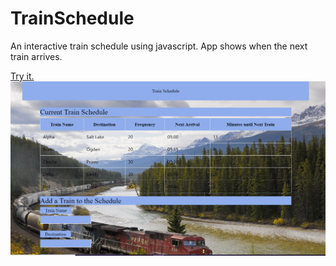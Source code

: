 # TrainSchedule
An interactive train schedule using javascript. App shows when the next train arrives.

[Try it.](https://kimberlyhoward.github.io/trainSchedule/)
![Screen Shot](trainSchedule.PNG)
